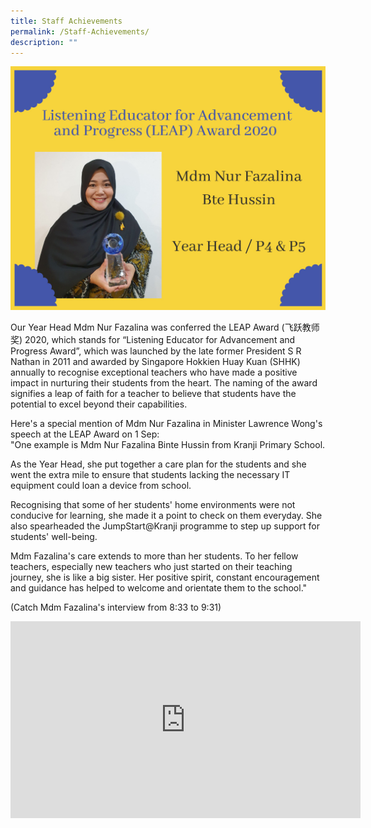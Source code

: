 ```yaml
---
title: Staff Achievements
permalink: /Staff-Achievements/
description: ""
---
```

![](/images/About%20Us/Our%20People/Teaching%20Staff%202022/Staff%20Achievements/S1.jpg)

  

Our Year Head Mdm Nur Fazalina was conferred the LEAP Award (飞跃教师奖) 2020, which stands for “Listening Educator for Advancement and Progress Award”, which was launched by the late former President S R Nathan in 2011 and awarded by Singapore Hokkien Huay Kuan (SHHK) annually to recognise exceptional teachers who have made a positive impact in nurturing their students from the heart. The naming of the award signifies a leap of faith for a teacher to believe that students have the potential to excel beyond their capabilities.  
  
Here's a special mention of Mdm Nur Fazalina in Minister Lawrence Wong's speech at the LEAP Award on 1 Sep:  
"One example is Mdm Nur Fazalina Binte Hussin from Kranji Primary School.

As the Year Head, she put together a care plan for the students and she went the extra mile to ensure that students lacking the necessary IT equipment could loan a device from school.

Recognising that some of her students' home environments were not conducive for learning, she made it a point to check on them everyday. She also spearheaded the JumpStart@Kranji programme to step up support for students' well-being.

Mdm Fazalina's care extends to more than her students. To her fellow teachers, especially new teachers who just started on their teaching journey, she is like a big sister. Her positive spirit, constant encouragement and guidance has helped to welcome and orientate them to the school."

(Catch Mdm Fazalina's interview from 8:33 to 9:31)

<iframe width="560" height="315" src="https://www.youtube.com/embed/4h1Xa6iRL6o" title="YouTube video player" frameborder="0" allow="accelerometer; autoplay; clipboard-write; encrypted-media; gyroscope; picture-in-picture" allowfullscreen></iframe>